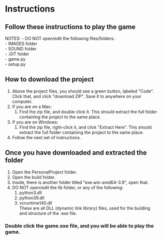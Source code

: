 # Instructions

## Follow these instructions to play the game

NOTES:
    - DO NOT open/edit the following files/folders:\
      - IMAGES folder\
      - SOUND folder\
      - .GIT folder\
      - game.py\
      - setup.py

## How to download the project

1. Above the project files, you should see a green button, labeled "Code". Click that, and click "download ZIP". Save it to anywhere on your computer.
2. If you are on a Mac:
   1. Find the zip file, and double click it. This should extract the full folder containing the project to the same place.
3. If you are on Windows:
   1. Find the zip file, right-click it, and click "Extract Here". This should extract the full folder containing the project to the same place.
4. Follow the next set of instructions.

## Once you have downloaded and extracted the folder

1. Open the PersonalProject folder.
2. Open the build folder.
3. Inside, there is another folder titled "exe.win-amd64-3.9", open that.
4. DO NOT open/edit the lib folder, or any of the following:
   1. python3.dll
   2. python39.dll
   3. vcruntime140.dll\
These are all DLL (dynamic link library) files, used for the building and structure of the .exe file.

### Double click the game.exe file, and you will be able to play the game.
